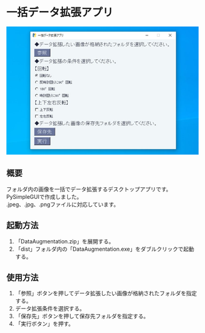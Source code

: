 <h1>一括データ拡張アプリ</h1>
<img src="https://raw.githubusercontent.com/oiudon/data-augmentation/main/DataAugmentation.jpg">
<h2>概要</h2>
<p>フォルダ内の画像を一括でデータ拡張するデスクトップアプリです。PySimpleGUIで作成しました。<br>.jpeg、.jpg、.pngファイルに対応しています。</p>
<h2>起動方法</h2>
<ol>
  <li>「DataAugmentation.zip」を展開する。</li>
  <li>「dist」フォルダ内の「DataAugmentation.exe」をダブルクリックで起動する。</li>
</ol>
<h2>使用方法</h2>
<ol>
  <li>「参照」ボタンを押してデータ拡張したい画像が格納されたフォルダを指定する。</ii>
  <li>データ拡張条件を選択する。</li>
  <li>「保存先」ボタンを押して保存先フォルダを指定する。</li>
  <li>「実行ボタン」を押す。</li>
</ol>
